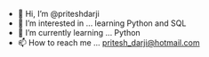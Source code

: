 - 👋 Hi, I’m @priteshdarji
- 👀 I’m interested in ... learning Python and SQL
- 🌱 I’m currently learning ... Python
- 📫 How to reach me ... pritesh_darji@hotmail.com
